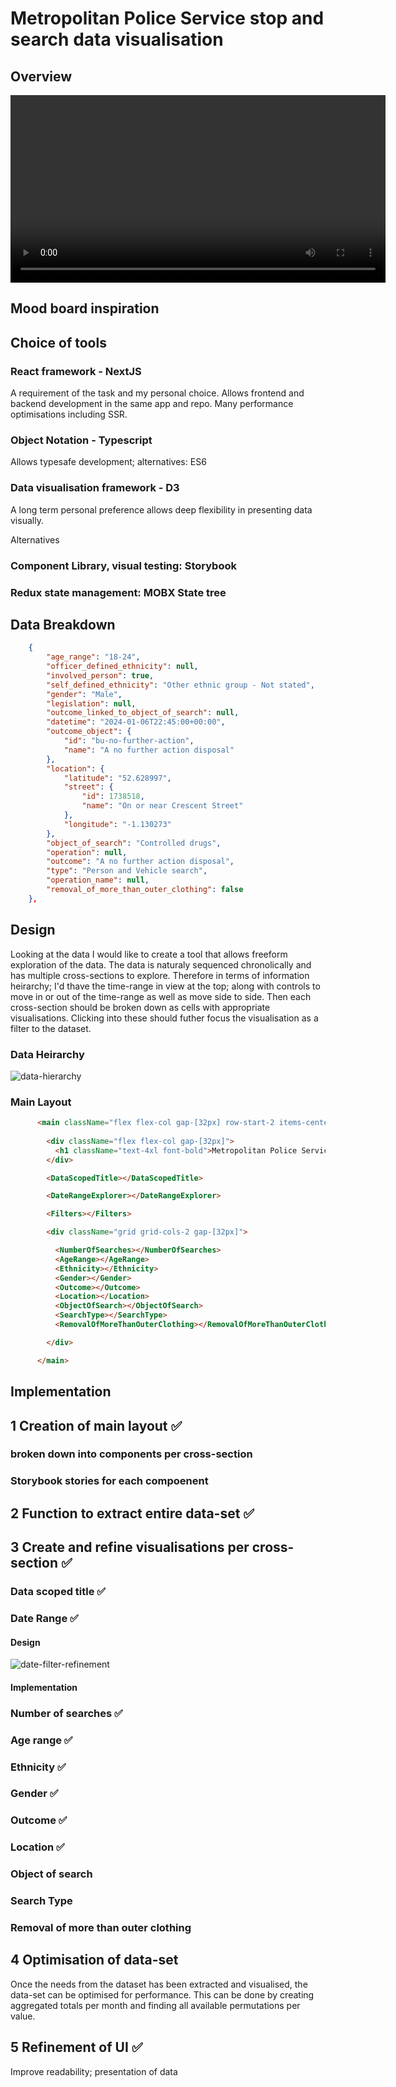 # Metropolitan Police Service stop and search data visualisation

## Overview

<video src="public/overview.mp4" width="600" controls></video>


## Mood board inspiration


## Choice of tools

### React framework - NextJS

A requirement of the task and my personal choice. Allows frontend and backend development in the same app and repo. Many performance optimisations including SSR.

### Object Notation - Typescript

Allows typesafe development; alternatives: ES6

### Data visualisation framework - D3

A long term personal preference allows deep flexibility in presenting data visually.

Alternatives

### Component Library, visual testing: Storybook


### Redux state management: MOBX State tree


## Data Breakdown

```json
    {
        "age_range": "18-24", 
        "officer_defined_ethnicity": null, 
        "involved_person": true, 
        "self_defined_ethnicity": "Other ethnic group - Not stated", 
        "gender": "Male", 
        "legislation": null, 
        "outcome_linked_to_object_of_search": null, 
        "datetime": "2024-01-06T22:45:00+00:00", 
        "outcome_object": {
            "id": "bu-no-further-action", 
            "name": "A no further action disposal"
        }, 
        "location": {
            "latitude": "52.628997", 
            "street": {
                "id": 1738518, 
                "name": "On or near Crescent Street"
            }, 
            "longitude": "-1.130273"
        }, 
        "object_of_search": "Controlled drugs", 
        "operation": null, 
        "outcome": "A no further action disposal", 
        "type": "Person and Vehicle search", 
        "operation_name": null, 
        "removal_of_more_than_outer_clothing": false
    },
```


## Design

Looking at the data I would like to create a tool that allows freeform exploration of the data. The data is naturaly sequenced chronolically and has multiple cross-sections to explore. Therefore in terms of information heirarchy; I'd thave the time-range in view at the top; along with controls to move in or out of the time-range as well as move side to side. Then each cross-section should be broken down as cells with appropriate visualisations. Clicking into these should futher focus the visualisation as a filter to the dataset.

### Data Heirarchy

![data-hierarchy](/public/readme/data-hierarchy.jpg)


### Main Layout

```html
      <main className="flex flex-col gap-[32px] row-start-2 items-center sm:items-start">
      
        <div className="flex flex-col gap-[32px]">
          <h1 className="text-4xl font-bold">Metropolitan Police Service - Stop and Search</h1>
        </div>

        <DataScopedTitle></DataScopedTitle>

        <DateRangeExplorer></DateRangeExplorer>

        <Filters></Filters>

        <div className="grid grid-cols-2 gap-[32px]">

          <NumberOfSearches></NumberOfSearches>
          <AgeRange></AgeRange>
          <Ethnicity></Ethnicity>
          <Gender></Gender>
          <Outcome></Outcome>
          <Location></Location>
          <ObjectOfSearch></ObjectOfSearch>
          <SearchType></SearchType>
          <RemovalOfMoreThanOuterClothing></RemovalOfMoreThanOuterClothing>

        </div>

      </main>
```

## Implementation

## 1 Creation of main layout ✅

### broken down into components per cross-section
### Storybook stories for each compoenent

## 2 Function to extract entire data-set ✅

## 3 Create and refine visualisations per cross-section ✅

### Data scoped title ✅

### Date Range ✅

#### Design
![date-filter-refinement](/public/readme/date-filter-refinement.jpg)

#### Implementation
<!-- <video controls src="/public/readme/date-explorer-complete.mov" width="100%"></video> -->

### Number of searches ✅
### Age range ✅
### Ethnicity ✅
### Gender ✅
### Outcome ✅
### Location ✅
### Object of search 
### Search Type
### Removal of more than outer clothing


## 4 Optimisation of data-set 

Once the needs from the dataset has been extracted and visualised, the data-set can be optimised for performance. This can be done by creating aggregated totals per month and finding all available permutations per value.

## 5 Refinement of UI ✅

Improve readability; presentation of data

